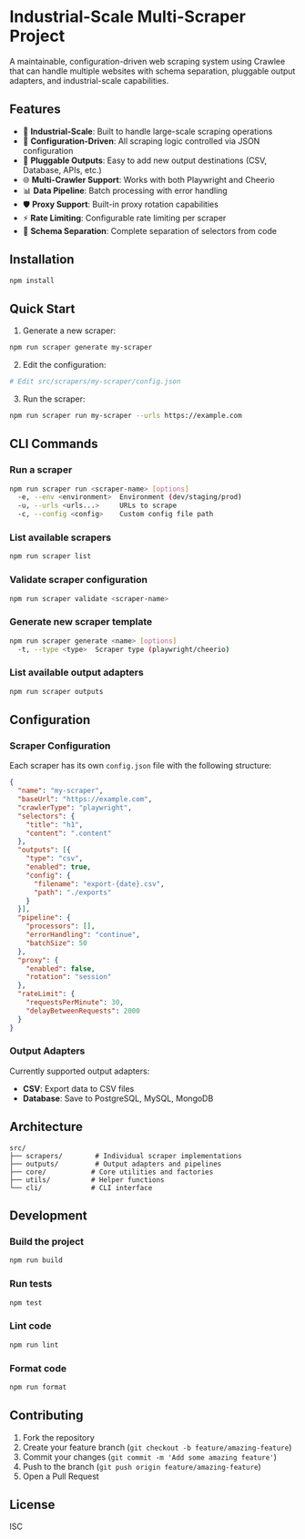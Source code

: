 # Industrial-Scale Multi-Scraper Project

A maintainable, configuration-driven web scraping system using Crawlee that can handle multiple websites with schema separation, pluggable output adapters, and industrial-scale capabilities.

## Features

- 🚀 **Industrial-Scale**: Built to handle large-scale scraping operations
- 🔧 **Configuration-Driven**: All scraping logic controlled via JSON configuration
- 🔌 **Pluggable Outputs**: Easy to add new output destinations (CSV, Database, APIs, etc.)
- 🌐 **Multi-Crawler Support**: Works with both Playwright and Cheerio
- 📊 **Data Pipeline**: Batch processing with error handling
- 🛡️ **Proxy Support**: Built-in proxy rotation capabilities
- ⚡ **Rate Limiting**: Configurable rate limiting per scraper
- 📝 **Schema Separation**: Complete separation of selectors from code

## Installation

```bash
npm install
```

## Quick Start

1. Generate a new scraper:
```bash
npm run scraper generate my-scraper
```

2. Edit the configuration:
```bash
# Edit src/scrapers/my-scraper/config.json
```

3. Run the scraper:
```bash
npm run scraper run my-scraper --urls https://example.com
```

## CLI Commands

### Run a scraper
```bash
npm run scraper run <scraper-name> [options]
  -e, --env <environment>  Environment (dev/staging/prod) 
  -u, --urls <urls...>     URLs to scrape
  -c, --config <config>    Custom config file path
```

### List available scrapers
```bash
npm run scraper list
```

### Validate scraper configuration
```bash
npm run scraper validate <scraper-name>
```

### Generate new scraper template
```bash
npm run scraper generate <name> [options]
  -t, --type <type>  Scraper type (playwright/cheerio)
```

### List available output adapters
```bash
npm run scraper outputs
```

## Configuration

### Scraper Configuration
Each scraper has its own `config.json` file with the following structure:

```json
{
  "name": "my-scraper",
  "baseUrl": "https://example.com",
  "crawlerType": "playwright",
  "selectors": {
    "title": "h1",
    "content": ".content"
  },
  "outputs": [{
    "type": "csv",
    "enabled": true,
    "config": {
      "filename": "export-{date}.csv",
      "path": "./exports"
    }
  }],
  "pipeline": {
    "processors": [],
    "errorHandling": "continue",
    "batchSize": 50
  },
  "proxy": {
    "enabled": false,
    "rotation": "session"
  },
  "rateLimit": {
    "requestsPerMinute": 30,
    "delayBetweenRequests": 2000
  }
}
```

### Output Adapters

Currently supported output adapters:
- **CSV**: Export data to CSV files
- **Database**: Save to PostgreSQL, MySQL, MongoDB

## Architecture

```
src/
├── scrapers/        # Individual scraper implementations
├── outputs/         # Output adapters and pipelines
├── core/           # Core utilities and factories
├── utils/          # Helper functions
└── cli/            # CLI interface
```

## Development

### Build the project
```bash
npm run build
```

### Run tests
```bash
npm test
```

### Lint code
```bash
npm run lint
```

### Format code
```bash
npm run format
```

## Contributing

1. Fork the repository
2. Create your feature branch (`git checkout -b feature/amazing-feature`)
3. Commit your changes (`git commit -m 'Add some amazing feature'`)
4. Push to the branch (`git push origin feature/amazing-feature`)
5. Open a Pull Request

## License

ISC